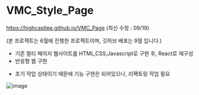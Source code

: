 # VMC_Style_Page
https://highcastlee.github.io/VMC_Page
(최신 수정 : 09/19)

(본 프로젝트는 6월에 진행한 프로젝트이며, 깃허브 배포는 9월 입니다.)

- 기존 멀티 페이지 웹사이트를 HTML,CSS,Javascript로 구현 후, React로 재구성
- 반응형 웹 구현

+ 초기 작업 상태이기 때문에 기능 구현은 되어있으나, 리팩토링 작업 필요


![image](https://user-images.githubusercontent.com/62092665/92999808-e1aa8080-f55e-11ea-8e56-36d8328e8a05.png)
